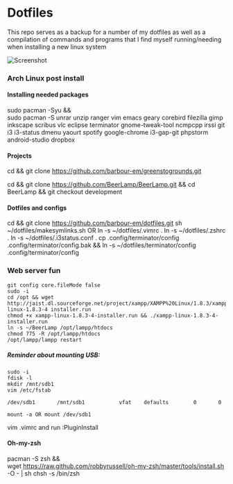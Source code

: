 Dotfiles
=======

This repo serves as a backup for a number of my dotfiles as well as a compilation of commands and programs that I find myself running/needing when installing a new linux system

![Screenshot](/../master/screenshots/term_desktop.png?raw=true "Current system")

### Arch Linux post install

#### Installing needed packages
sudo pacman -Syu && \
sudo pacman -S unrar unzip ranger vim emacs geary corebird filezilla gimp inkscape scribus vlc eclipse terminator gnome-tweak-tool ncmpcpp irssi git i3 i3-status dmenu
yaourt spotify google-chrome i3-gap-git phpstorm android-studio dropbox

#### Projects
cd && git clone https://github.com/barbour-em/greenstogrounds.git

cd && git clone https://github.com/BeerLamp/BeerLamp.git && cd BeerLamp && git checkout development

#### Dotfiles and configs
cd && git clone https://github.com/barbour-em/dotfiles.git
sh ~/dotfiles/makesymlinks.sh
OR
ln -s ~/dotfiles/.vimrc .
ln -s ~/dotfiles/.zshrc .
ln -s ~/dotfiles/.i3status.conf .
cp .config/terminator/config .config/terminator/config.bak && ln -s ~/dotfiles/terminator/config .config/terminator/config

### Web server fun
```
git config core.fileMode false
sudo -i
cd /opt && wget http://jaist.dl.sourceforge.net/project/xampp/XAMPP%20Linux/1.8.3/xampp-linux-1.8.3-4 installer.run
chmod +x xampp-linux-1.8.3-4-installer.run && ./xampp-linux-1.8.3-4-installer.run
ln -s ~/BeerLamp /opt/lampp/htdocs
chmod 775 -R /opt/lampp/htdocs
/opt/lampp/lampp restart
```

##### Reminder about mounting USB:
```
sudo -i
fdisk -l
mkdir /mnt/sdb1
vim /etc/fstab
```
```
/dev/sdb1       /mnt/sdb1           vfat    defaults        0       0 
```
```
mount -a OR mount /dev/sdb1
```

vim .vimrc and run :PluginInstall
#### Oh-my-zsh
pacman -S zsh && \
wget https://raw.github.com/robbyrussell/oh-my-zsh/master/tools/install.sh -O - | sh
chsh -s /bin/zsh
